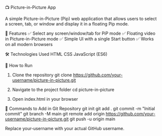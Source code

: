 📺 Picture-in-Picture App

A simple Picture-in-Picture (Pip) web application that allows users to select a screen, tab, or window and display it in a floating Pip mode.

🚀 Features
✅ Select any screen/window/tab for PiP mode
✅ Floating video in Picture-in-Picture mode
✅ Simple UI with a single Start button
✅ Works on all modern browsers

🛠️ Technologies Used
HTML
CSS
JavaScript (ES6)

🔧 How to Run
1) Clone the repository
   git clone https://github.com/your-username/picture-in-picture.git

2) Navigate to the project folder
   cd picture-in-picture
   
4) Open index.html in your browser


📌 Commands to Add in Git Repository
git init
git add .
git commit -m "Initial commit"
git branch -M main
git remote add origin https://github.com/your-username/picture-in-picture.git
git push -u origin main

Replace your-username with your actual GitHub username.
